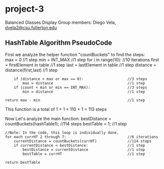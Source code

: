 # project-3
Balanced Glasses Display
Group members: Diego Vela, dvela2@csu.fullerton.edu

## HashTable Algorithm PseudoCode
First we analyze the helper function "countBuckets" to find the steps:   
    max = 0                                                 //1 step
    min = INT_MAX                                           //1 step
    for i in range(10):                                     //10 iterations
        first = firstElement in table                       //1 step
        last = lastElement in table                         //1 step
        distance = distance(first,last)                     //1 step
        
        if (distance > max or max == 0):                    //3 steps
            max = distance                                  //1 step
        if (count < min or min == INT_MAX):                 //3 steps
            min = distance                                  //1 step
    
    return max - min                                        //1 step

This function is a total of 1 + 1 + 110 + 1 = 113 steps
    
Now Let's analyze the main function:
    bestDistance = countBuckets(hashTable1);                //114 steps
    bestTable = 1;                                          //1 step
    
    //Note: In the code, this loop is individually done.
    for each currHT 2 through 7:                            //6 iterations
        currentDistance = countBuckets(currHT)              //114 steps
        if currentDistance < bestDistance:                  //1 step
            bestDistance = currentDistance                  //1 step
            bestTable = currHT                              //1 step
        
    return bestTable                                        

    